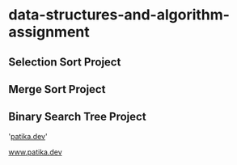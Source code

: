 # data-structures-and-algorithm-assignment
## Selection Sort Project
## Merge Sort Project 
## Binary Search Tree Project


'[patika.dev](https://app.patika.dev/estacigdem)'

www.patika.dev

